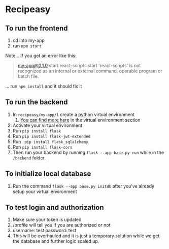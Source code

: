 # Recipeasy

## To run the frontend

1. cd into my-app
2. run `npm start`

Note...
If you get an error like this:
> my-app@0.1.0 start
> react-scripts start
'react-scripts' is not recognized as an internal or external command,
operable program or batch file.

... run `npm install` and it should fix it

## To run the backend

1. In `recipeasy/my-app/l` create a python virtual environment
   1. [You can find more here](https://flask.palletsprojects.com/en/2.2.x/installation/) in the virtual environment section
2. Activate your virtual environment
3. Run `pip install flask`
4. Run `pip install flask-jwt-extended`
5. Run ` pip install flask_sqlalchemy`
6. Run `pip install flask-cors`
7. Then run your backend by running `flask --app base.py run` while in the `/backend` folder.

## To initialize local database

1. Run the command `flask --app base.py initdb` after you've already setup your virtual environment

## To test login and authorization

1. Make sure your token is updated
2. /profile will tell you if you are authorized or not
3. username: test password: test
4. This will be overhauled and it is just a temporary solution while we get the database and further logic scaled up.
